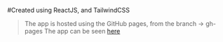 #Created using ReactJS, and TailwindCSS

> The app is hosted using the GitHub pages, from the branch -> gh-pages 
> The app can be seen [here](https://saurabhsahu01.github.io/Analystt.ai/)
